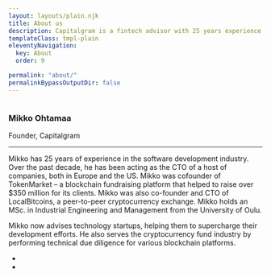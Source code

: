 ```yaml
---
layout: layouts/plain.njk
title: About us
description: Capitalgram is a fintech advisor with 25 years experience in software technology.
templateClass: tmpl-plain
eleventyNavigation:
  key: About
  order: 9

permalink: "about/"
permalinkBypassOutputDir: false
---
```


<section class="section extra-margins mt-5 text-center text-lg-left">
    <!--Grid row-->
    <div class="row my-xl-5 py-xl-4">
        <!--Grid column-->
        <div class="col-sm-12 col-md-5 col-xl-5 mb-4">
            <!--Image-->
            <div class="view overlay">
                <img src="{{ '/static/img/portrait-mikko-ohtamaa.jpg'|url }}" class="img-fluid z-depth-1" alt="">
                <div class="mask rgba-white-slight"></div>
            </div>
            <!--/.Image-->
        </div>
        <!--Grid column-->
        <!--Grid column-->
        <div class="about-person col-sm-12 col-md-6 col-xl-6">
            <h3 class="dark-grey-text pb-2 font-weight-bold">
                <strong>Mikko Ohtamaa</strong>
            </h3>
            <p class="gold-text mb-4 text-uppercase font-weight-bold">Founder, Capitalgram</p>
            <hr>
            <p class="dark-grey-text mt-4 text-justify">Mikko has 25 years of experience in the software development industry. Over the past decade, he has been acting as the CTO of a host of companies, both in Europe and the US. Mikko was cofounder of TokenMarket – a blockchain fundraising platform that helped to raise over $350 million for its clients. Mikko was also co-founder and CTO of LocalBitcoins, a peer-to-peer cryptocurrency exchange. Mikko holds an MSc. in Industrial Engineering and Management from the University of Oulu.</p>
            <p class="dark-grey-text text-justify">Mikko now advises technology startups, helping them to supercharge their development efforts. He also serves the cryptocurrency fund industry by performing technical due diligence for various blockchain platforms.</p>
            <ul class="follow-person text-right font-weight-bold dark-grey-text mt-5">
              <li><a href="https://linkedin.com/in/ohtis"><i class="fab fa-fw fa-linkedin"></i></a></li>
              <li><a href="https://twitter.com/moo9000"><i class="fab fa-fw fa-twitter"></i></a></li>
            </ul>
        </div>
        <!--Grid column-->
    </div>
    <!--/Grid row-->
</section>
